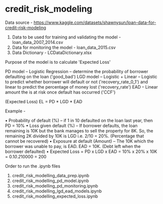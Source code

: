 # credit_risk_modeling

Data source - https://www.kaggle.com/datasets/shawnysun/loan-data-for-credit-risk-modeling

1. Data to be used for training and validating the model - loan_data_2007_2014.csv
2. Data for monitoring the model - loan_data_2015.csv
3. Data Dictionary - LCDataDictionary.xlsx

Purpose of the model is to calculate 'Expected Loss'

PD model – Logistic Regression – determine the probability of borrower defaulting on the loan ('good_bad')
LGD model – Logistic + Linear – Logistic to predict whether borrower will default or not ('recovery_rate_0_1') and linear to predict the percentage of money lost ('recovery_rate')
EAD – Linear amount the is at risk once default has occurred ('CCF')

(Expected Loss) EL = PD * LGD * EAD

Example - 

•	Probability of default (%) – if 1 in 10 defaulted on the loan last year, then PD = 10%
•	Loss given default (%) – If borrower defaults, the loan remaining is 10K but the bank manages to sell the property for 8K. So, the remaining 2K divided by 10K is LGD i.e. 2/10 = 20%. (Percentage that cannot be recovered)
•	Exposure at default (Amount) – The 10K which the borrower was unable to pay, is EAD. EAD = 10K. (Debt left when the borrower defaulted)
•	Expected Loss = PD x LGD x EAD = 10% x 20% x 10K = 0.1*0.2*10000 = 200


Order to run the .ipynb files
1. credit_risk_modelling_data_prep.ipynb
2. credit_risk_modelling_pd_model.ipynb
3. credit_risk_modelling_pd_monitoring.ipynb
4. credit_risk_modelling_lgd_ead_models.ipynb
5. credit_risk_modelling_expected_loss.ipynb
